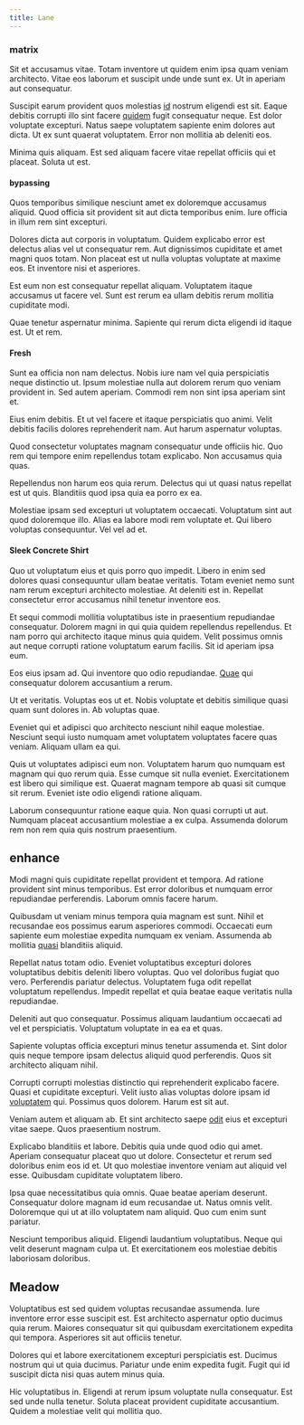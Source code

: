 ```yaml
---
title: Lane
---
```


### matrix

Sit et accusamus vitae. Totam inventore ut quidem enim ipsa quam veniam architecto. Vitae eos laborum et suscipit unde unde sunt ex. Ut in aperiam aut consequatur.

Suscipit earum provident quos molestias [id](/earum/quo/dolorem/aperiam/avon.md) nostrum eligendi est sit. Eaque debitis corrupti illo sint facere [quidem](/facere/adipisci/quantifying_tasty_rubber_pants.md) fugit consequatur neque. Est dolor voluptate excepturi. Natus saepe voluptatem sapiente enim dolores aut dicta. Ut ex sunt quaerat voluptatem. Error non mollitia ab deleniti eos.

Minima quis aliquam. Est sed aliquam facere vitae repellat officiis qui et placeat. Soluta ut est.

#### bypassing

Quos temporibus similique nesciunt amet ex doloremque accusamus aliquid. Quod officia sit provident sit aut dicta temporibus enim. Iure officia in illum rem sint excepturi.

Dolores dicta aut corporis in voluptatum. Quidem explicabo error est delectus alias vel ut consequatur rem. Aut dignissimos cupiditate et amet magni quos totam. Non placeat est ut nulla voluptas voluptate at maxime eos. Et inventore nisi et asperiores.

Est eum non est consequatur repellat aliquam. Voluptatem itaque accusamus ut facere vel. Sunt est rerum ea ullam debitis rerum mollitia cupiditate modi.

Quae tenetur aspernatur minima. Sapiente qui rerum dicta eligendi id itaque est. Ut et rem.

#### Fresh

Sunt ea officia non nam delectus. Nobis iure nam vel quia perspiciatis neque distinctio ut. Ipsum molestiae nulla aut dolorem rerum quo veniam provident in. Sed autem aperiam. Commodi rem non sint ipsa aperiam sint et.

Eius enim debitis. Et ut vel facere et itaque perspiciatis quo animi. Velit debitis facilis dolores reprehenderit nam. Aut harum aspernatur voluptas.

Quod consectetur voluptates magnam consequatur unde officiis hic. Quo rem qui tempore enim repellendus totam explicabo. Non accusamus quia quas.

Repellendus non harum eos quia rerum. Delectus qui ut quasi natus repellat est ut quis. Blanditiis quod ipsa quia ea porro ex ea.

Molestiae ipsam sed excepturi ut voluptatem occaecati. Voluptatum sint aut quod doloremque illo. Alias ea labore modi rem voluptate et. Qui libero voluptas consequuntur. Vel vel ad et.

#### Sleek Concrete Shirt

Quo ut voluptatum eius et quis porro quo impedit. Libero in enim sed dolores quasi consequuntur ullam beatae veritatis. Totam eveniet nemo sunt nam rerum excepturi architecto molestiae. At deleniti est in. Repellat consectetur error accusamus nihil tenetur inventore eos.

Et sequi commodi mollitia voluptatibus iste in praesentium repudiandae consequatur. Dolorem magni in qui quia quidem repellendus repellendus. Et nam porro qui architecto itaque minus quia quidem. Velit possimus omnis aut neque corrupti ratione voluptatum earum facilis. Sit id aperiam ipsa eum.

Eos eius ipsam ad. Qui inventore quo odio repudiandae. [Quae](/facere/temporibus/consequatur/port_thx_fuchsia.md) qui consequatur dolorem accusantium a rerum.

Ut et veritatis. Voluptas eos ut et. Nobis voluptate et debitis similique quasi quam sunt dolores in. Ab voluptas quae.

Eveniet qui et adipisci quo architecto nesciunt nihil eaque molestiae. Nesciunt sequi iusto numquam amet voluptatem voluptates facere quas veniam. Aliquam ullam ea qui.

Quis ut voluptates adipisci eum non. Voluptatem harum quo numquam est magnam qui quo rerum quia. Esse cumque sit nulla eveniet. Exercitationem est libero qui similique est. Quaerat magnam tempore ab quasi sit cumque sit rerum. Eveniet iste odio eligendi ratione aliquam.

Laborum consequuntur ratione eaque quia. Non quasi corrupti ut aut. Numquam placeat accusantium molestiae a ex culpa. Assumenda dolorum rem non rem quia quis nostrum praesentium.

## enhance

Modi magni quis cupiditate repellat provident et tempora. Ad ratione provident sint minus temporibus. Est error doloribus et numquam error repudiandae perferendis. Laborum omnis facere harum.

Quibusdam ut veniam minus tempora quia magnam est sunt. Nihil et recusandae eos possimus earum asperiores commodi. Occaecati eum sapiente eum molestiae expedita numquam ex veniam. Assumenda ab mollitia [quasi](/eos/est/neque/peso_uruguayo_games__shoes_&_clothing_lari.md) blanditiis aliquid.

Repellat natus totam odio. Eveniet voluptatibus excepturi dolores voluptatibus debitis deleniti libero voluptas. Quo vel doloribus fugiat quo vero. Perferendis pariatur delectus. Voluptatem fuga odit repellat voluptatum repellendus. Impedit repellat et quia beatae eaque veritatis nulla repudiandae.

Deleniti aut quo consequatur. Possimus aliquam laudantium occaecati ad vel et perspiciatis. Voluptatum voluptate in ea ea et quas.

Sapiente voluptas officia excepturi minus tenetur assumenda et. Sint dolor quis neque tempore ipsam delectus aliquid quod perferendis. Quos sit architecto aliquam nihil.

Corrupti corrupti molestias distinctio qui reprehenderit explicabo facere. Quasi et cupiditate excepturi. Velit iusto alias voluptas dolore ipsam id [voluptatem](/earum/quo/dolorem/netherlands_antillian_guilder_incredible_concrete_computer.md) qui. Possimus quos dolorem. Harum est sit aut.

Veniam autem et aliquam ab. Et sint architecto saepe [odit](/dolore/bedfordshire_mountains.md) eius et excepturi vitae saepe. Quos praesentium nostrum.

Explicabo blanditiis et labore. Debitis quia unde quod odio qui amet. Aperiam consequatur placeat quo ut dolore. Consectetur et rerum sed doloribus enim eos id et. Ut quo molestiae inventore veniam aut aliquid vel esse. Quibusdam cupiditate voluptatem libero.

Ipsa quae necessitatibus quia omnis. Quae beatae aperiam deserunt. Consequatur dolore magnam id eum recusandae ut. Natus omnis velit. Doloremque qui ut at illo voluptatem nam aliquid. Quo cum enim sunt pariatur.

Nesciunt temporibus aliquid. Eligendi laudantium voluptatibus. Neque qui velit deserunt magnam culpa ut. Et exercitationem eos molestiae debitis laboriosam doloribus.

## Meadow

Voluptatibus est sed quidem voluptas recusandae assumenda. Iure inventore error esse suscipit est. Est architecto aspernatur optio ducimus quia rerum. Maiores consequatur sit qui quibusdam exercitationem expedita qui tempora. Asperiores sit aut officiis tenetur.

Dolores qui et labore exercitationem excepturi perspiciatis est. Ducimus nostrum qui ut quia ducimus. Pariatur unde enim expedita fugit. Fugit qui id suscipit dicta nisi quas autem minus quia.

Hic voluptatibus in. Eligendi at rerum ipsum voluptate nulla consequatur. Est sed unde nulla tenetur. Soluta placeat provident cupiditate accusantium. Quidem a molestiae velit qui mollitia quo.
